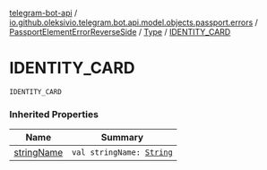 [telegram-bot-api](../../../index.md) / [io.github.oleksivio.telegram.bot.api.model.objects.passport.errors](../../index.md) / [PassportElementErrorReverseSide](../index.md) / [Type](index.md) / [IDENTITY_CARD](./-i-d-e-n-t-i-t-y_-c-a-r-d.md)

# IDENTITY_CARD

`IDENTITY_CARD`

### Inherited Properties

| Name | Summary |
|---|---|
| [stringName](string-name.md) | `val stringName: `[`String`](https://kotlinlang.org/api/latest/jvm/stdlib/kotlin/-string/index.html) |
